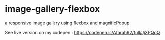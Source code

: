 # image-gallery-flexbox
a responsive image gallery using flexbox and magnificPopup


See live version on my codepen : https://codepen.io/Afarah92/full/JjXPQoQ
